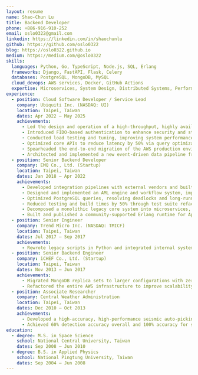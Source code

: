 ```yaml
---
layout: resume
name: Shao-Chun Lu
title: Backend Developer
phone: +886-916-910-252
email: oslo0322@gmail.com
linkedin: https://linkedin.com/in/shaochunlu
github: https://github.com/oslo0322
blog: https://oslo0322.github.io
medium: https://medium.com/@oslo0322
skills:
  languages: Python, Go, TypeScript, Node.js, SQL, Erlang
  frameworks: Django, FastAPI, Flask, Celery
  databases: PostgreSQL, MongoDB, MySQL
  cloud_devops: AWS services, Docker, GitHub Actions
  expertise: Microservices, System Design, Distributed Systems, Performance Optimization
experience:
  - position: Cloud Software Developer / Service Lead
    company: Ubiquiti Inc. (NASDAQ: UI)
    location: Taipei, Taiwan
    dates: Apr 2022 – May 2025
    achievements:
      - Led the design and operation of a high-throughput, highly available backend handling 10M+ daily requests
      - Introduced FIDO-based authentication to enhance security and streamline the login experience across services
      - Conducted load testing and tuning, improving system performance benchmarks by 50%
      - Optimized core APIs to reduce latency by 50% via query optimization and caching strategies
      - Spearheaded the end-to-end migration of the AWS production environment to a new dedicated account, leading planning, testing, and cross-functional coordination with overseas SREs to ensure on-time delivery
      - Architected and implemented a new event-driven data pipeline from scratch, enabling real-time anomaly detection and user-behavior analytics
  - position: Senior Backend Developer
    company: EMQ Co., Ltd. (Startup)
    location: Taipei, Taiwan
    dates: Jan 2018 – Apr 2022
    achievements:
      - Developed integration pipelines with external vendors and built fault-tolerant infrastructure for retry mechanisms
      - Designed and implemented an AML engine and workflow system, improving KYC flow efficiency by 2x–5x
      - Optimized PostgreSQL queries, resolving deadlocks and long-running transaction issues
      - Reduced testing and build times by 50% through test suite refactoring and caching
      - Decomposed a monolithic legacy core system into microservices, doubling development velocity
      - Built and published a community-supported Erlang runtime for Apple M1, shared publicly on Medium
  - position: Senior Engineer
    company: Trend Micro Inc. (NASDAQ: TMICF)
    location: Taipei, Taiwan
    dates: Jul 2017 – Sep 2017
    achievements:
      - Rewrote legacy scripts in Python and integrated internal systems, reducing deployment time from 90 minutes to 2 minutes
  - position: Senior Backend Engineer
    company: iCHEF Co., Ltd. (Startup)
    location: Taipei, Taiwan
    dates: Nov 2013 – Jun 2017
    achievements:
      - Migrated MongoDB replica sets to larger configurations with zero downtime
      - Refactored the entire AWS infrastructure to improve scalability, reliability, and performance (3–5× increase) while reducing operational costs by 50%
  - position: Associate Researcher
    company: Central Weather Administration
    location: Taipei, Taiwan
    dates: Dec 2010 – Oct 2013
    achievements:
      - Developed a high-accuracy, high-performance seismic auto-picking system, reducing manual workload by 87%
      - Achieved 60% detection accuracy overall and 100% accuracy for seismic events above ML 3.0
education:
  - degree: M.S. in Space Science
    school: National Central University, Taiwan
    dates: Sep 2008 – Jun 2010
  - degree: B.S. in Applied Physics
    school: National Pingtung University, Taiwan
    dates: Sep 2004 – Jun 2008
---
```

